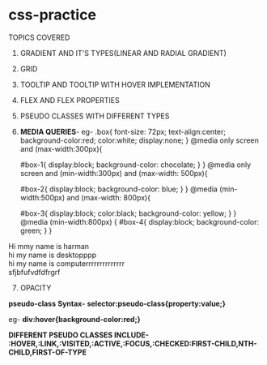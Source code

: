 # css-practice

TOPICS COVERED 

1) GRADIENT AND IT'S TYPES(LINEAR AND RADIAL GRADIENT)
2) GRID
3) TOOLTIP AND TOOLTIP WITH HOVER IMPLEMENTATION
4) FLEX AND FLEX PROPERTIES
5) PSEUDO CLASSES WITH DIFFERENT TYPES
6) **MEDIA QUERIES**-
eg-
.box{
    font-size: 72px;
    text-align:center;
    background-color:red;
    color:white;
    display:none;
}
@media only screen and (max-width:300px){

    #box-1{
        display:block;
        background-color: chocolate;
    }
}
@media only screen and (min-width:300px) and (max-width: 500px){

    #box-2{
        display:block;
        background-color: blue;
    }
}
@media (min-width:500px) and (max-width: 800px){

    #box-3{
        display:block;
        color:black;
        background-color: yellow;
    }
}
@media (min-width:800px) {
    #box-4{
        display:block;
        background-color: green;
    }
}
</style>

</head>

<body>

<div class="box" id="box-1">Hi mmy name is harman</div>
<div class="box" id="box-2">hi my name is desktopppp</div>
<div class="box" id="box-3">hi my name is computerrrrrrrrrrrrrr</div>
<div class="box" id="box-4">sfjbfufvdfdfrgrf</div>

7) OPACITY

**pseudo-class** 
**Syntax-**
**selector:pseudo-class{property:value;}**

eg-
 **div:hover{background-color:red;}**
 
**DIFFERENT PSEUDO CLASSES INCLUDE- :HOVER,:LINK,:VISITED,:ACTIVE,:FOCUS,:CHECKED:FIRST-CHILD,NTH-CHILD,FIRST-OF-TYPE**

